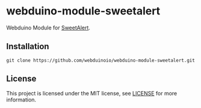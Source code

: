 # webduino-module-sweetalert

Webduino Module for [SweetAlert](https://sweetalert.js.org/guides/).

## Installation

```
git clone https://github.com/webduinoio/webduino-module-sweetalert.git
```

## License

This project is licensed under the MIT license, see [LICENSE](LICENSE) for more information.
